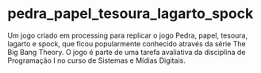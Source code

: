 # pedra_papel_tesoura_lagarto_spock
Um jogo criado em processing para replicar o jogo Pedra, papel, tesoura, lagarto e spock, que ficou popularmente conhecido através da série The Big Bang Theory. O jogo é parte de uma tarefa avaliativa da disciplina de Programação I no curso de Sistemas e Mídias Digitais.
